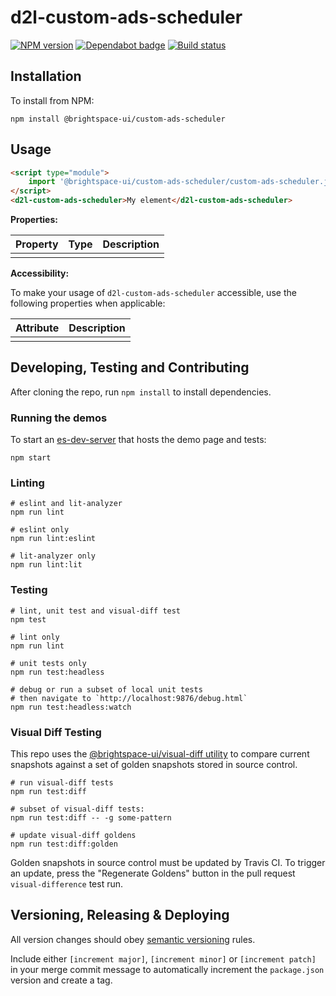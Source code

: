 # d2l-custom-ads-scheduler

[![NPM version](https://img.shields.io/npm/v/@brightspace-ui/custom-ads-scheduler.svg)](https://www.npmjs.org/package/@brightspace-ui/custom-ads-scheduler)
[![Dependabot badge](https://flat.badgen.net/dependabot/BrightspaceUI/custom-ads-scheduler?icon=dependabot)](https://app.dependabot.com/)
[![Build status](https://travis-ci.com/@brightspace-ui/custom-ads-scheduler.svg?branch=master)](https://travis-ci.com/@brightspace-ui/custom-ads-scheduler)



## Installation

To install from NPM:

```shell
npm install @brightspace-ui/custom-ads-scheduler
```

## Usage

```html
<script type="module">
    import '@brightspace-ui/custom-ads-scheduler/custom-ads-scheduler.js';
</script>
<d2l-custom-ads-scheduler>My element</d2l-custom-ads-scheduler>
```

**Properties:**

| Property | Type | Description |
|--|--|--|
| | | |

**Accessibility:**

To make your usage of `d2l-custom-ads-scheduler` accessible, use the following properties when applicable:

| Attribute | Description |
|--|--|
| | |

## Developing, Testing and Contributing

After cloning the repo, run `npm install` to install dependencies.

### Running the demos

To start an [es-dev-server](https://open-wc.org/developing/es-dev-server.html) that hosts the demo page and tests:

```shell
npm start
```

### Linting

```shell
# eslint and lit-analyzer
npm run lint

# eslint only
npm run lint:eslint

# lit-analyzer only
npm run lint:lit
```

### Testing

```shell
# lint, unit test and visual-diff test
npm test

# lint only
npm run lint

# unit tests only
npm run test:headless

# debug or run a subset of local unit tests
# then navigate to `http://localhost:9876/debug.html`
npm run test:headless:watch
```

### Visual Diff Testing

This repo uses the [@brightspace-ui/visual-diff utility](https://github.com/BrightspaceUI/visual-diff/) to compare current snapshots against a set of golden snapshots stored in source control.

```shell
# run visual-diff tests
npm run test:diff

# subset of visual-diff tests:
npm run test:diff -- -g some-pattern

# update visual-diff goldens
npm run test:diff:golden
```

Golden snapshots in source control must be updated by Travis CI. To trigger an update, press the "Regenerate Goldens" button in the pull request `visual-difference` test run.

## Versioning, Releasing & Deploying

All version changes should obey [semantic versioning](https://semver.org/) rules.

Include either `[increment major]`, `[increment minor]` or `[increment patch]` in your merge commit message to automatically increment the `package.json` version and create a tag.
